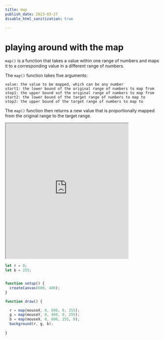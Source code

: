 ```yaml
---
title: map
publish_date: 2023-03-27
disable_html_sanitization: true

---
```

# playing around with the map


`map()` is a function that takes a value within one range of numbers and maps it to a corresponding value in a different range of numbers.

The `map()` function takes five arguments:

    value: the value to be mapped, which can be any number
    start1: the lower bound of the original range of numbers to map from
    stop1: the upper bound xof the original range of numbers to map from
    start2: the lower bound of the target range of numbers to map to
    stop2: the upper bound of the target range of numbers to map to

The `map()` function then returns a new value that is proportionally mapped from the original range to the target range.

<iframe width="400" height="442" src="https://editor.p5js.org/MeowingDavis/full/mdrgHxsn8"></iframe>

```javascript
let r = 0;
let b = 255;


function setup() {
  createCanvas(600, 400);
}

function draw() {

  r = map(mouseX, 0, 600, 0, 255);
  g = map(mouseY, 0, 400, 0, 255);
  b = map(mouseX, 0, 600, 255, 0);
  background(r, g, b);
 
}
```
